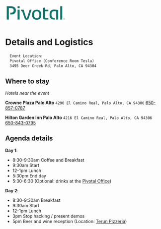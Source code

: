 # ![Pivotal Logo](img/pivotal_logo_sm.png)

# Details and Logistics #

```
  Event Location:
  Pivotal Office (Conference Room Tesla)
  3495 Deer Creek Rd, Palo Alto, CA 94304

```

## Where to stay
_Hotels near the event_

__Crowne Plaza Palo Alto__
``4290 El Camino Real, Palo Alto, CA 94306`` [650-857-0787](tel:650-857-0787)

__Hilton Garden Inn Palo Alto__
``4216 El Camino Real, Palo Alto, CA 94306`` [650-843-0795 ](tel:650-843-0795 )

## Agenda details

__Day 1__:

- 8:30-9:30am Coffee and Breakfast
- 9:30am Start
- 12-1pm Lunch
- 5:30pm End day
- 5:30-6:30 (Optional: drinks at the [Pivotal Office](https://goo.gl/mPE3po))

__Day 2__:

 - 8:30-9:30am Breakfast
 - 9:30am Start
 - 12-1pm Lunch
 - 3pm Stop hacking / present demos
 - 5pm Beer and wine reception (Location: [Terun Pizzeria](https://goo.gl/maps/dxJDX3JKyUU2))
 


